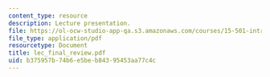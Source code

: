 ```yaml
---
content_type: resource
description: Lecture presentation.
file: https://ol-ocw-studio-app-qa.s3.amazonaws.com/courses/15-501-introduction-to-financial-and-managerial-accounting-spring-2004/b375957b74b6e5beb84395453aa77c4c_lec_final_review.pdf
file_type: application/pdf
resourcetype: Document
title: lec_final_review.pdf
uid: b375957b-74b6-e5be-b843-95453aa77c4c
---
```

